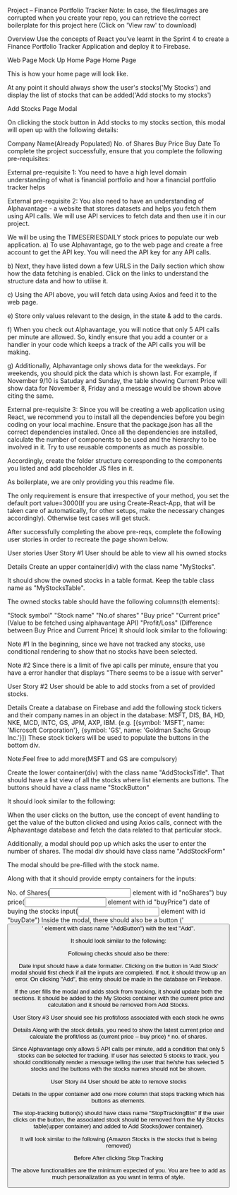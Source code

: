 Project – Finance Portfolio Tracker
Note: In case, the files/images are corrupted when you create your repo, you can retrieve the correct boilerplate for this project here (Click on 'View raw' to download)

Overview
Use the concepts of React you’ve learnt in the Sprint 4 to create a Finance Portfolio Tracker Application and deploy it to Firebase.

Web Page Mock Up
Home Page
Home Page

This is how your home page will look like.

At any point it should always show the user's stocks('My Stocks') and display the list of stocks that can be added('Add stocks to my stocks')

Add Stocks Page
Modal

On clicking the stock button in Add stocks to my stocks section, this modal will open up with the following details:

Company Name(Already Populated)
No. of Shares
Buy Price
Buy Date
To complete the project successfully, ensure that you complete the following pre-requisites:

External pre-requisite 1:
You need to have a high level domain understanding of what is financial portfolio and how a financial portfolio tracker helps

External pre-requisite 2:
You also need to have an understanding of Alphavantage - a website that stores datasets and helps you fetch them using API calls. We will use API services to fetch data and then use it in our project.

We will be using the TIMESERIESDAILY stock prices to populate our web application. a) To use Alphavantage, go to the web page and create a free account to get the API key. You will need the API key for any API calls.

b) Next, they have listed down a few URLS in the Daily section which show how the data fetching is enabled. Click on the links to understand the structure data and how to utilise it.

c) Using the API above, you will fetch data using Axios and feed it to the web page.

e) Store only values relevant to the design, in the state & add to the cards.

f) When you check out Alphavantage, you will notice that only 5 API calls per minute are allowed. So, kindly ensure that you add a counter or a handler in your code which keeps a track of the API calls you will be making.

g) Additionally, Alphavantage only shows data for the weekdays. For weekends, you should pick the data which is shown last. For example, if November 9/10 is Satuday and Sunday, the table showing Current Price will show data for November 8, Friday and a message would be shown above citing the same.

External pre-requisite 3:
Since you will be creating a web application using React, we recommend you to install all the dependencies before you begin coding on your local machine. Ensure that the package.json has all the correct dependencies installed. Once all the dependencies are installed, calculate the number of components to be used and the hierarchy to be involved in it. Try to use reusable components as much as possible.

Accordingly, create the folder structure corresponding to the components you listed and add placeholder JS files in it.

As boilerplate, we are only providing you this readme file.

The only requirement is ensure that irrespective of your method, you set the default port value=3000(If you are using Create-React-App, that will be taken care of automatically, for other setups, make the necessary changes accordingly). Otherwise test cases will get stuck.

After successfully completing the above pre-reqs, complete the following user stories in order to recreate the page shown below.

User stories
User Story #1
User should be able to view all his owned stocks

Details
Create an upper container(div) with the class name "MyStocks".

It should show the owned stocks in a table format. Keep the table class name as "MyStocksTable".

The owned stocks table should have the following columns(th elements):

"Stock symbol"
"Stock name"
"No.of shares"
"Buy price"
"Current price" (Value to be fetched using alphavantage API)
"Profit/Loss" (Difference between Buy Price and Current Price)
It should look similar to the following: 

Note #1 In the beginning, since we have not tracked any stocks, use conditional rendering to show that no stocks have been selected.

Note #2 Since there is a limit of five api calls per minute, ensure that you have a error handler that displays "There seems to be a issue with server"

User Story #2
User should be able to add stocks from a set of provided stocks.

Details
Create a database on Firebase and add the following stock tickers and their company names in an object in the database: MSFT, DIS, BA, HD, NKE, MCD, INTC, GS, JPM, AXP, IBM.
(e.g. [{symbol: 'MSFT', name: 'Microsoft Corporation'}, {symbol: 'GS', name: 'Goldman Sachs Group Inc.'}])
These stock tickers will be used to populate the buttons in the bottom div.

Note:Feel free to add more(MSFT and GS are compulsory)

Create the lower container(div) with the class name "AddStocksTitle". That should have a list view of all the stocks where list elements are buttons. The buttons should have a class name "StockButton"

It should look similar to the following:



When the user clicks on the button, use the concept of event handling to get the value of the button clicked and using Axios calls, connect with the Alphavantage database and fetch the data related to that particular stock.

Additionally, a modal should pop up which asks the user to enter the number of shares. The modal div should have class name "AddStockForm"

The modal should be pre-filled with the stock name.

Along with that it should provide empty containers for the inputs:

No. of Shares(<input> element with id "noShares")
buy price(<input> element with id "buyPrice")
date of buying the stocks input(<input> element with id "buyDate")
Inside the modal, there should also be a button ('<button>' element with class name "AddButton") with the text "Add".

It should look similar to the following: 

Following checks should also be there:

Date input should have a date formatter.
Clicking on the button in 'Add Stock' modal should first check if all the inputs are completed. If not, it should throw up an error.
On clicking "Add", this entry should be made in the database on Firebase.

If the user fills the modal and adds stock from tracking, it should update both the sections. It should be added to the My Stocks container with the current price and calculation and it should be removed from Add Stocks.

User Story #3
User should see his profit/loss associated with each stock he owns

Details
Along with the stock details, you need to show the latest current price and calculate the profit/loss as (current price – buy price) * no. of shares.

Since Alphavantage only allows 5 API calls per minute, add a condition that only 5 stocks can be selected for tracking. If user has selected 5 stocks to track, you should conditionally render a message telling the user that he/she has selected 5 stocks and the buttons with the stocks names should not be shown.

User Story #4
User should be able to remove stocks

Details
In the upper container add one more column that stops tracking which has buttons as elements.

The stop-tracking button(s) should have class name "StopTrackingBtn" If the user clicks on the button, the associated stock should be removed from the My Stocks table(upper container) and added to Add Stocks(lower container).

It will look similar to the following (Amazon Stocks is the stocks that is being removed)

Before	After clicking Stop Tracking
	
The above functionalities are the minimum expected of you. You are free to add as much personalization as you want in terms of style.

